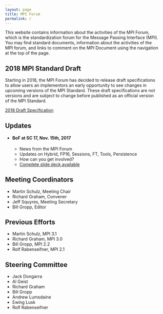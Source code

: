 ```yaml
---
layout: page
title: MPI Forum
permalink: /
---
```


This website contains information about the activities of the MPI Forum, which is the standardization forum for the Message Passing Interface (MPI).
You may find standard documents, information about the activities of the MPI forum, and links to comment on the MPI Document using the navigation at the top of the page.

## 2018 MPI Standard Draft

Starting in 2018, the MPI Forum has decided to release draft specifications to allow users an
implementors an early opportunity to see changes in upcoming versions of the MPI Standard. These
draft specifications are not versions and are subject to change before published as an official
version of the MPI Standard.

[2018 Draft Specification](docs/drafts/mpi-2018-draft-report.pdf)

## Updates

* #### BoF at SC 17, Nov. 15th, 2017

    *   News from the MPI Forum
    *   Updates on Hybrid, FP16, Sessions, FT, Tools, Persistence
    *   How can you get involved?
    *   [Complete slide deck available](slides/2017/11/2017-11-scbof.pdf)

## Meeting Coordinators

*   Martin Schulz, Meeting Chair
*   Richard Graham, Convener
*   Jeff Squyres, Meeting Secretary
*   Bill Gropp, Editor

## Previous Efforts

*   Martin Schulz, MPI 3.1
*   Richard Graham, MPI 3.0
*   Bill Gropp, MPI 2.2
*   Rolf Rabenseifner, MPI 2.1

## Steering Committee

*   Jack Dongarra
*   Al Geist
*   Richard Graham
*   Bill Gropp
*   Andrew Lumsdaine
*   Ewing Lusk
*   Rolf Rabenseifner
